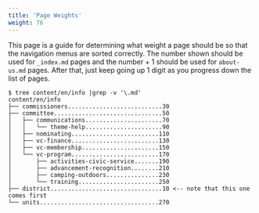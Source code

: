 ```yaml
---
title: 'Page Weights'
weight: 76
---
```


This page is a guide for determining what weight a page should be so that the navigation menus are sorted correctly. The number shown should be used for `_index.md` pages and the number + 1 should be used for `about-us.md` pages. After that, just keep going up 1 digit as you progress down the list of pages.

```plain
$ tree content/en/info |grep -v '\.md'
content/en/info
├── commissioners...........................30
├── committee...............................50
│   ├── communications......................70
│   │   └── theme-help......................90
│   ├── nominating.........................110
│   ├── vc-finance.........................130
│   ├── vc-membership......................150
│   └── vc-program.........................170
│       ├── activities-civic-service.......190
│       ├── advancement-recognition........210
│       ├── camping-outdoors...............230
│       └── training.......................250
├── district................................10 <-- note that this one comes first
└── units..................................270
```
